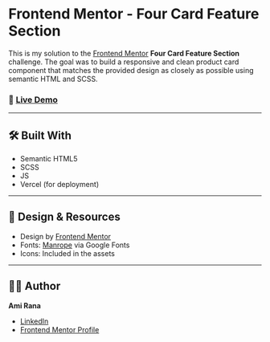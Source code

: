 # Frontend Mentor - Four Card Feature Section

This is my solution to the [Frontend Mentor](https://www.frontendmentor.io/) **Four Card Feature Section** challenge. The goal was to build a responsive and clean product card component that matches the provided design as closely as possible using semantic HTML and SCSS.

### 🚀 [Live Demo](https://amirana.github.io/frontend-mentor-practice-projects/article-preview-component/)

---

## 🛠️ Built With

- Semantic HTML5
- SCSS 
- JS
- Vercel (for deployment)

---

## 🎨 Design & Resources

- Design by [Frontend Mentor](https://www.frontendmentor.io/)
- Fonts: [Manrope](https://fonts.google.com/specimen/Manrope?query=manrope) via Google Fonts
- Icons: Included in the assets

---

## 🙋‍♀️ Author

**Ami Rana**

- [LinkedIn](https://www.linkedin.com/in/ami-rana/)
- [Frontend Mentor Profile](https://www.frontendmentor.io/profile/amirana)